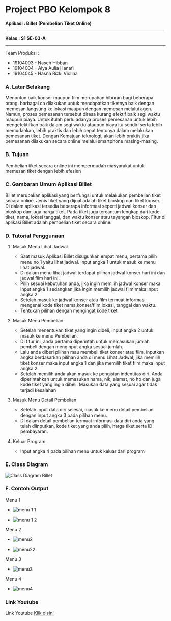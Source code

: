 # Project PBO Kelompok 8
**Aplikasi : Billet (Pembelian Tiket Online)** <hr>
**Kelas : S1 SE-03-A** <hr>
Team Produksi :
* 19104003 - Naseh Hibban
* 19104004 - Alya Aulia Hanafi
* 19104045 - Hasna Rizki Violina
### A. Latar Belakang
Menonton baik konser maupun film merupahan hiburan bagi beberapa orang. barbagai ca dilakukan untuk mendapatkan tiketnya baik dengan memesan langsung ke lokasi maupun dengan memesan melalui agen. Namun, proses pemesanan tersebut dirasa kurang efektif baik segi waktu maupun biaya. Untuk itulah perlu adanya proses pemesanan untuk lebih mengefektifkan baik dalam segi waktu ataupun biaya itu sendiri serta lebih memudahkan, lebih praktis dan lebih cepat tentunya dalam melakukan pemesanan tiket. Dengan Kemajuan teknologi, akan lebih praktis jika pemesanan dilakukan secara online melalui smartphone masing-masing.
### B. Tujuan
Pembelian tiket secara online ini mempermudah masyarakat untuk memesan tiket dengan lebih efesien
### C. Gambaran Umum Aplikasi Billet
Billet merupakan aplikasi yang berfungsi untuk melakukan pembelian tiket secara online. Jenis tiket yang dijual adalah tiket bioskop dan tiket konser. Di dalam aplikasi tersedia beberapa informasi seperti jadwal konser dan bioskop dan juga harga tiket. Pada tiket juga tercantum lengkap dari kode tiket, nama, lokasi tanggal, dan waktu konser atau tayangan bioskop. Fitur di aplikasi Billet adalah pembelian tiket secara online.
### D. Tutorial Penggunaan
1.	Masuk Menu Lihat Jadwal
    * Saat masuk Aplikasi Billet disuguhkan empat menu, pertama pilih menu no 1  yaitu lihat jadwal. Input angka 1 untuk masuk ke menu lihat jadwal. 
    * Di dalam menu lihat jadwal terdapat pilihan jadwal konser hari ini dan jadwal film hari ini. 
    * Pilih sesuai kebutuhan anda, jika ingin memilih jadwal konser maka input angka 1 sedangkan jika ingin memilih jadwal film maka input angka 2. 
    * Setelah masuk ke jadwal konser atau film termuat informasi mengenai kode tiket nama,konser/film,lokasi, tanggal dan waktu. 
    * Tentukan pilihan dengan mengingat kode tiket. 
    
2.	Masuk Menu Pembelian
    * Setelah menentukan tiket yang ingin dibeli, input angka 2 untuk masuk ke menu Pembelian. 
    * Di fitur ini, anda pertama diperintah untuk memasukan jumlah pembeli dengan menginput angka sesuai jumlah. 
    * Lalu anda diberi pilihan mau membeli tiket konser atau film, inputkan angka berdasarkan pilihan anda di menu Lihat Jadwal, jika memilih tiket konser maka input angka 1 dan jika memilih tiket film maka input angka 2. 
    * Setelah memilih anda akan masuk ke pengisian indentitas diri. Anda diperintahkan untuk memasukan nama, nik, alamat, no hp dan juga kode tiket yang ingin dibeli. Masukan data yang sesuai agar tidak terjadi kesalahan

3.	Masuk Menu Detail Pembelian
    * Setelah input data diri selesai, masuk ke menu detail pembelian dengan input angka 3 pada pilihan menu.
    * Di dalam detail pembelian termuat informasi data diri anda yang telah diinputkan, kode tiket yang anda pilih, harga tiket serta ID pembayaran.

4.	Keluar Program
    * Input angka 4 pada pilihan menu untuk keluar dari program
### E. Class Diagram
![Class Diagram Billet](https://user-images.githubusercontent.com/72425456/107180023-7334f600-6a0a-11eb-8fc3-e18e8698513f.jpeg)
### F. Contoh Output
Menu 1
* ![menu 1 1](https://user-images.githubusercontent.com/72425456/107894366-f81b9480-6f61-11eb-8f94-9476d0449bfa.jpeg)

* ![menu 1 2](https://user-images.githubusercontent.com/72425456/107894384-1c777100-6f62-11eb-9e0b-212af6984ac6.jpeg)

Menu 2
* ![menu2](https://user-images.githubusercontent.com/72425456/108003922-dc2df680-7026-11eb-8d54-08f9779eded8.png)

* ![menu22](https://user-images.githubusercontent.com/72425456/108003929-e05a1400-7026-11eb-99b8-a0d33ba688c8.png)

Menu 3
* ![menu3](https://user-images.githubusercontent.com/72425456/107894461-4c267900-6f62-11eb-8268-3606fa06aae1.jpeg)

Menu 4
* ![menu4](https://user-images.githubusercontent.com/72425456/107894486-58aad180-6f62-11eb-988b-22f8d66993d0.jpeg)
### Link Youtube
Link Youtube [Klik disini](https://youtu.be/SeMGN8_bKQ0)

